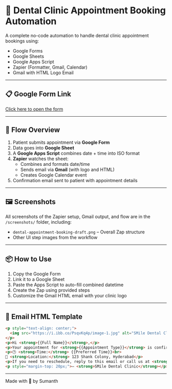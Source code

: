 # 🦷 Dental Clinic Appointment Booking Automation

A complete no-code automation to handle dental clinic appointment bookings using:

- Google Forms
- Google Sheets
- Google Apps Script
- Zapier (Formatter, Gmail, Calendar)
- Gmail with HTML Logo Email

---

## 📋 Google Form Link

[Click here to open the form](https://docs.google.com/forms/d/e/1FAIpQLSc1OYZLHLX9ph3tW4rpa5jzNA3JMW-7CeD2qGBgGoJje1XZ2g/viewform?usp=sharing&ouid=111986711217638136263)

---

## 🧭 Flow Overview

1. Patient submits appointment via **Google Form**
2. Data goes into **Google Sheet**
3. A **Google Apps Script** combines date + time into ISO format
4. **Zapier** watches the sheet:
   - Combines and formats date/time
   - Sends email via **Gmail** (with logo and HTML)
   - Creates Google Calendar event
5. Confirmation email sent to patient with appointment details

---

## 🖼️ Screenshots

All screenshots of the Zapier setup, Gmail output, and flow are in the `/screenshots/` folder, including:

- `dental-appointment-booking-draft.png` – Overall Zap structure
- Other UI step images from the workflow

---

## 📦 How to Use

1. Copy the Google Form
2. Link it to a Google Sheet
3. Paste the Apps Script to auto-fill combined datetime
4. Create the Zap using provided steps
5. Customize the Gmail HTML email with your clinic logo

---

## 💌 Email HTML Template

```html
<p style="text-align: center;">
  <img src="https://i.ibb.co/PsqvKq4p/image-1.jpg" alt="SMile Dental Clinic Logo" width="150" style="margin-bottom: 10px;" />
</p>
<p>Hi <strong>{{Full Name}}</strong>,</p>
<p>Your appointment for <strong>{{Appointment Type}}</strong> is confirmed on <strong>{{Preferred Date}}</strong> at <strong>{{Preferred Time}}</strong>.</p>
<p>🕒 <strong>Time:</strong> {{Preferred Time}}<br>
📍 <strong>Location:</strong> 123 Shank Colony, Hyderabad</p>
<p>If you need to reschedule, reply to this email or call us at <strong>+91-8888888888</strong>.</p>
<p style="margin-top: 20px;">– <strong>SMile Dental Clinic</strong></p>
```

---

Made with 💙 by Sumanth
